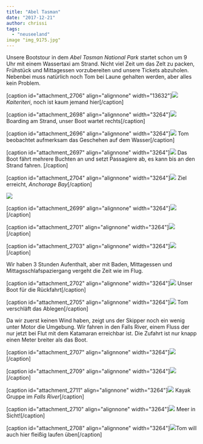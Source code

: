 ```yaml
---
title: "Abel Tasman"
date: "2017-12-21"
author: chrissi
tags: 
  - "neuseeland"
image "img_9175.jpg"
---
```


Unsere Bootstour in dem _Abel Tasman National Park_ startet schon um 9 Uhr mit einem Wassertaxi am Strand. Nicht viel Zeit um das Zelt zu packen, Frühstück und Mittagessen vorzubereiten und unsere Tickets abzuholen. Nebenbei muss natürlich noch Tom bei Laune gehalten werden, aber alles kein Problem.

\[caption id="attachment\_2706" align="alignnone" width="13632"\]![](images/img_9122.jpg)_Kaiteriteri_, noch ist kaum jemand hier\[/caption\]

\[caption id="attachment\_2698" align="alignnone" width="3264"\]![](images/img_9124.jpg) Boarding am Strand, unser Boot wartet rechts\[/caption\]

\[caption id="attachment\_2696" align="alignnone" width="3264"\]![](images/img_9154.jpg) Tom beobachtet aufmerksam das Geschehen auf dem Wasser\[/caption\]

\[caption id="attachment\_2697" align="alignnone" width="3264"\]![](images/img_9162.jpg) Das Boot fährt mehrere Buchten an und setzt Passagiere ab, es kann bis an den Strand fahren. \[/caption\]

\[caption id="attachment\_2704" align="alignnone" width="3264"\]![](images/img_9176.jpg) Ziel erreicht, _Anchorage Bay_\[/caption\]

![](images/img_9175.jpg)

\[caption id="attachment\_2699" align="alignnone" width="3264"\]![](images/img_9186.jpg)\[/caption\]

\[caption id="attachment\_2701" align="alignnone" width="3264"\]![](images/img_9190.jpg)\[/caption\]

\[caption id="attachment\_2703" align="alignnone" width="3264"\]![](images/img_9194.jpg)\[/caption\]

Wir haben 3 Stunden Aufenthalt, aber mit Baden, Mittagessen und Mittagsschlafspaziergang vergeht die Zeit wie im Flug.

\[caption id="attachment\_2702" align="alignnone" width="3264"\]![](images/img_9196.jpg) Unser Boot für die Rückfahrt\[/caption\]

\[caption id="attachment\_2705" align="alignnone" width="3264"\]![](images/img_9207.jpg) Tom verschläft das Ablegen\[/caption\]

Da wir zuerst keinen Wind haben, zeigt uns der Skipper noch ein wenig unter Motor die Umgebung. Wir fahren in den Falls River, einem Fluss der nur jetzt bei Flut mit dem Katamaran erreichbar ist. Die Zufahrt ist nur knapp einen Meter breiter als das Boot.

\[caption id="attachment\_2707" align="alignnone" width="3264"\]![](images/img_9222.jpg)\[/caption\]

\[caption id="attachment\_2709" align="alignnone" width="3264"\]![](images/img_9225.jpg)\[/caption\]

\[caption id="attachment\_2711" align="alignnone" width="3264"\]![](images/img_9226.jpg) Kayak Gruppe im _Falls River_\[/caption\]

\[caption id="attachment\_2710" align="alignnone" width="3264"\]![](images/img_9228.jpg) Meer in Sicht!\[/caption\]

\[caption id="attachment\_2708" align="alignnone" width="3264"\]![](images/img_9261.jpg)Tom will auch hier fleißig laufen üben\[/caption\]
